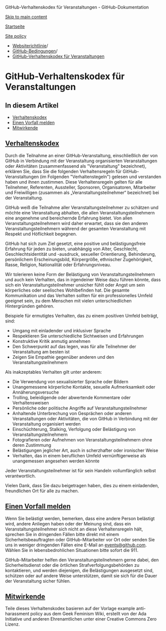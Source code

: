 GitHub-Verhaltenskodex für Veranstaltungen - GitHub-Dokumentation

[Skip to main content](#main-content)

[Startseite](/de)

[Site policy](/de/site-policy)

* [Websiterichtlinie](/de/site-policy)/
* [GitHub-Bedingungen](/de/site-policy/github-terms)/
* [GitHub-Verhaltenskodex für Veranstaltungen](/de/site-policy/github-terms/github-event-code-of-conduct)

GitHub-Verhaltenskodex für Veranstaltungen
==========

In diesem Artikel
----------

* [Verhaltenskodex](#code-of-conduct)
* [Einen Vorfall melden](#reporting-an-incident)
* [Mitwirkende](#credit)

[Verhaltenskodex](#code-of-conduct)
----------

Durch die Teilnahme an einer GitHub-Veranstaltung, einschließlich der von GitHub in Verbindung mit der Veranstaltung organisierten Veranstaltungen oder Aktivitäten (zusammenfassend als "Veranstaltung" bezeichnet), erklären Sie, dass Sie die folgenden Verhaltensregeln für GitHub-Veranstaltungen (im Folgenden "Verhaltenstegeln") gelesen und verstanden haben und ihnen zustimmen. Diese Verhaltensregeln gelten für alle Teilnehmer, Referenten, Aussteller, Sponsoren, Organisatoren, Mitarbeiter und Freiwilligen (zusammen als „Veranstaltungsteilnehmer“ bezeichnet) bei der Veranstaltung.

GitHub weiß die Teilnahme aller Veranstaltungsteilnehmer zu schätzen und möchte eine Veranstaltung abhalten, die allen Veranstaltungsteilnehmern eine angenehme und bereichernde Erfahrung bietet. Von allen Veranstaltungsteilnehmern wird daher erwartet, dass sie den anderen Veranstaltungsteilnehmern während der gesamten Veranstaltung mit Respekt und Höflichkeit begegnen.

GitHub hat sich zum Ziel gesetzt, eine positive und belästigungsfreie Erfahrung für jeden zu bieten, unabhängig von Alter, Geschlecht, Geschlechtsidentität und -ausdruck, sexueller Orientierung, Behinderung, persönlichem Erscheinungsbild, Körpergröße, ethnischer Zugehörigkeit, Rasse, Religion, Nationalität oder Erfahrungsniveau.

Wir tolerieren keine Form der Belästigung von Veranstaltungsteilnehmern und auch kein Verhalten, das in irgendeiner Weise dazu führen könnte, dass sich ein Veranstaltungsteilnehmer unsicher fühlt oder Angst um sein körperliches oder seelisches Wohlbefinden hat. Die gesamte Kommunikation und das Verhalten sollten für ein professionelles Umfeld geeignet sein, zu dem Menschen mit vielen unterschiedlichen Hintergründen gehören.

Beispiele für ermutigtes Verhalten, das zu einem positiven Umfeld beiträgt, sind:

* Umgang mit einladender und inklusiver Sprache
* Respektieren Sie unterschiedliche Sichtweisen und Erfahrungen
* Konstruktive Kritik anmutig annehmen
* Den Schwerpunkt auf das legen, was für alle Teilnehmer der Veranstaltung am besten ist
* Zeigen Sie Empathie gegenüber anderen und den Veranstaltungsteilnehmern

Als inakzeptables Verhalten gilt unter anderem:

* Die Verwendung von sexualisierter Sprache oder Bildern
* Unangemessene körperliche Kontakte, sexuelle Aufmerksamkeit oder Annäherungsversuche
* Trolling, beleidigende oder abwertende Kommentare oder Verhaltensweisen
* Persönliche oder politische Angriffe auf Veranstaltungsteilnehmer
* Anhaltende Unterbrechung von Gesprächen oder anderen Veranstaltungen oder Aktivitäten, die von GitHub in Verbindung mit der Veranstaltung organisiert werden
* Einschüchterung, Stalking, Verfolgung oder Belästigung von Veranstaltungsteilnehmern
* Fotografieren oder Aufnehmen von Veranstaltungsteilnehmern ohne deren Zustimmung
* Belästigungen jeglicher Art, auch in scherzhafter oder ironischer Weise
* Verhalten, das in einem beruflichen Umfeld vernünftigerweise als unangemessen angesehen werden könnte

Jeder Veranstaltungsteilnehmer ist für sein Handeln vollumfänglich selbst verantwortlich.

Vielen Dank, dass Sie dazu beigetragen haben, dies zu einem einladenden, freundlichen Ort für alle zu machen.

[Einen Vorfall melden](#reporting-an-incident)
----------

Wenn Sie belästigt werden, bemerken, dass eine andere Person belästigt wird, andere Anliegen haben oder der Meinung sind, dass ein Veranstaltungsteilnehmer sich nicht an diese Verhaltensregeln hält, sprechen Sie in dringenden Fällen bitte direkt mit einem Sicherheitsbeauftragten oder GitHub-Mitarbeiter vor Ort oder senden Sie uns in weniger dringenden Fällen eine E-Mail an [events@github.com](mailto:events@github.com). Wählen Sie in lebensbedrohlichen Situationen bitte sofort die 911.

GitHub-Mitarbeiter helfen den Veranstaltungsteilnehmern gerne dabei, den Sicherheitsdienst oder die örtlichen Strafverfolgungsbehörden zu kontaktieren, und werden diejenigen, die Belästigungen ausgesetzt sind, schützen oder auf andere Weise unterstützen, damit sie sich für die Dauer der Veranstaltung sicher fühlen.

[Mitwirkende](#credit)
----------

Teile dieses Verhaltenskodex basieren auf der Vorlage example anti-harassment policy aus dem Geek Feminism Wiki, erstellt von der Ada Initiative und anderen Ehrenamtlichen unter einer Creative Commons Zero Lizenz.
